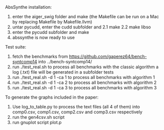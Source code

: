 AbsSynthe installation:
1. enter the aiger_swig folder and make (the Makefile can be run
   on a Mac by replacing Makefile by Makefile.llvm)
2. untar pycudd, enter the cudd subfolder and
   2.1 make
   2.2 make libso
3. enter the pycudd subfolder and make
4. abssynthe is now ready to use

Test suite:
1. fetch the benchmarks from https://github.com/gaperez64/bench-syntcomp14 
   into ../bench-syntcomp14/
2. run ./test_real.sh to process all benchmarks with the classic algorithm
   a log (.txt) file will be generated in a subfolder tests
3. run ./test_real.sh -d 1 -ca 1 to process all benchmarks with algorithm 1
4. run ./test_real.sh -d 1 -ca 2 to process all benchmarks with algorithm 2
5. run ./test_real.sh -d 1 -ca 3 to process all benchmarks with algorithm 3

To generate the graphs included in the paper:
1. Use log_to_table.py to process the text files (all 4 of them) into comp0.csv,
   comp1.csv, comp2.csv and comp3.csv respectively
2. run the gen4csv.sh script
3. run gnuplot script plot.p
